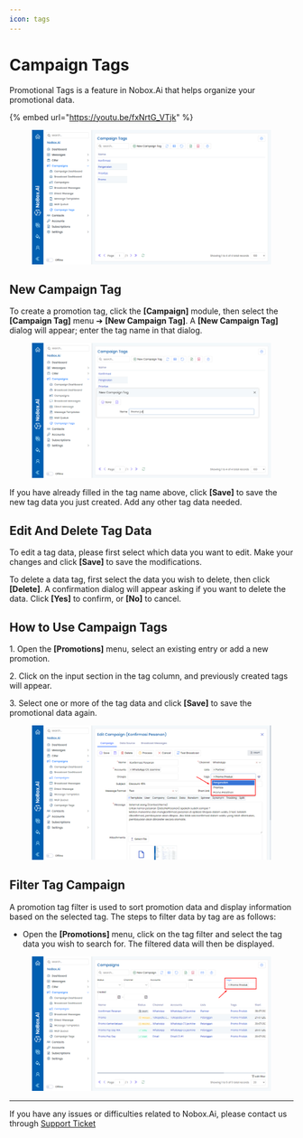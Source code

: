 ```yaml
---
icon: tags
---
```


# Campaign Tags

Promotional Tags is a feature in Nobox.Ai that helps organize your promotional data.

{% embed url="https://youtu.be/fxNrtG_VTjk" %}

<figure><img src="../../.gitbook/assets/Campaign Tag.png" alt=""><figcaption></figcaption></figure>

## New Campaign Tag

To create a promotion tag, click the **\[Campaign]** module, then select the **\[Campaign Tag]** menu ➔ **\[New Campaign Tag]**. A **\[New Campaign Tag]** dialog will appear; enter the tag name in that dialog.

<figure><img src="../../.gitbook/assets/New Campaign Tag.png" alt=""><figcaption></figcaption></figure>

If you have already filled in the tag name above, click **\[Save]** to save the new tag data you just created. Add any other tag data needed.

## **Edit And Delete Tag Data**

To edit a tag data, please first select which data you want to edit. Make your changes and click **\[Save]** to save the modifications.

To delete a data tag, first select the data you wish to delete, then click **\[Delete]**. A confirmation dialog will appear asking if you want to delete the data. Click **\[Yes]** to confirm, or **\[No]** to cancel.

## **How to Use Campaign Tags**

1\. Open the **\[Promotions]** menu, select an existing entry or add a new promotion.

2\. Click on the input section in the tag column, and previously created tags will appear.

3\. Select one or more of the tag data and click **\[Save]** to save the promotional data again.

<figure><img src="../../.gitbook/assets/Cara Tags.png" alt=""><figcaption></figcaption></figure>

## **Filter Tag Campaign**

A promotion tag filter is used to sort promotion data and display information based on the selected tag. The steps to filter data by tag are as follows:

* Open the **\[Promotions]** menu, click on the tag filter and select the tag data you wish to search for. The filtered data will then be displayed.

<figure><img src="../../.gitbook/assets/Filter Tags.png" alt=""><figcaption></figcaption></figure>

***

If you have any issues or difficulties related to Nobox.Ai, please contact us through [Support Ticket](https://crm.nobox.ai/clients/tickets)
